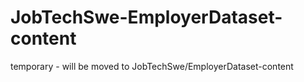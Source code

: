# JobTechSwe-EmployerDataset-content
temporary - will be moved to JobTechSwe/EmployerDataset-content
